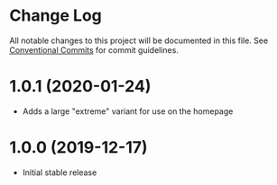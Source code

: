 # Change Log

All notable changes to this project will be documented in this file.
See [Conventional Commits](https://conventionalcommits.org) for commit guidelines.

# 1.0.1 (2020-01-24)

* Adds a large "extreme" variant for use on the homepage

# 1.0.0 (2019-12-17)

* Initial stable release
